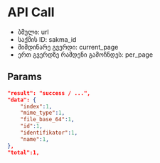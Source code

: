 # API Call 
- ბმული: url
- საქმის ID: sakma_id
- მიმდინარე გვერდი: current_page
- ერთ გვერდზე რამდენი გამოჩნდეს: per_page

## Params 

```json
"result": "success / ...",
"data": {
    "index":1,
    "mime_type":1,
    "file_base_64":1,
    "id":1,
    "identifikator":1,
    "name":1,
},
"total":1,

```